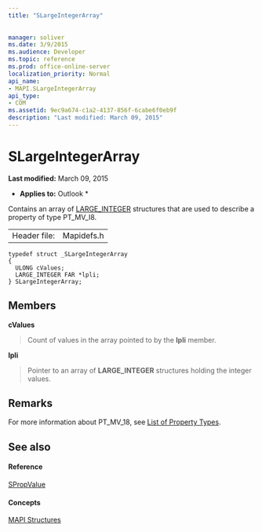 ```yaml
---
title: "SLargeIntegerArray"
 
 
manager: soliver
ms.date: 3/9/2015
ms.audience: Developer
ms.topic: reference
ms.prod: office-online-server
localization_priority: Normal
api_name:
- MAPI.SLargeIntegerArray
api_type:
- COM
ms.assetid: 9ec9a674-c1a2-4137-856f-6cabe6f0eb9f
description: "Last modified: March 09, 2015"
---
```


# SLargeIntegerArray

 **Last modified:** March 09, 2015 
  
 * **Applies to:** Outlook * 
  
Contains an array of [LARGE_INTEGER](http://go.microsoft.com/fwlink/?LinkId=132130) structures that are used to describe a property of type PT_MV_I8. 
  
|||
|:-----|:-----|
|Header file:  <br/> |Mapidefs.h  <br/> |
   
```
typedef struct _SLargeIntegerArray
{
  ULONG cValues;
  LARGE_INTEGER FAR *lpli;
} SLargeIntegerArray;

```

## Members

 **cValues**
  
> Count of values in the array pointed to by the **lpli** member. 
    
 **lpli**
  
> Pointer to an array of **LARGE_INTEGER** structures holding the integer values. 
    
## Remarks

For more information about PT_MV_18, see [List of Property Types](property-types.md).
  
## See also

#### Reference

[SPropValue](spropvalue.md)
#### Concepts

[MAPI Structures](mapi-structures.md)

